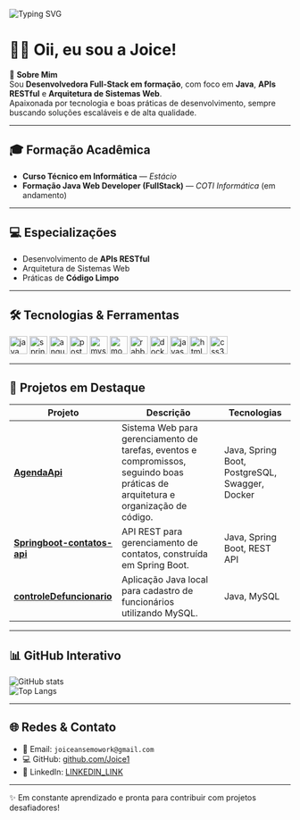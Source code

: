 <!-- Typing SVG -->
![Typing SVG](https://readme-typing-svg.herokuapp.com?font=Fira+Code&size=28&duration=3000&pause=1000&color=00ADEF&center=true&vCenter=true&width=800&height=60&lines=Desenvolvedora+Full-Stack;Java+%7C+APIs+RESTful+%7C+Spring+Boot)

# 👩‍💻 Oii, eu sou a Joice!

🚀 **Sobre Mim**  
Sou **Desenvolvedora Full-Stack em formação**, com foco em **Java**, **APIs RESTful** e **Arquitetura de Sistemas Web**.  
Apaixonada por tecnologia e boas práticas de desenvolvimento, sempre buscando soluções escaláveis e de alta qualidade.

---

## 🎓 Formação Acadêmica
- **Curso Técnico em Informática** — *Estácio*  
- **Formação Java Web Developer (FullStack)** — *COTI Informática* (em andamento)

---

## 💻 Especializações
- Desenvolvimento de **APIs RESTful**  
- Arquitetura de Sistemas Web  
- Práticas de **Código Limpo**

---

## 🛠 Tecnologias & Ferramentas

<div align="left">
  <img alt="java" src="https://cdn.jsdelivr.net/gh/devicons/devicon/icons/java/java-original.svg" height="32" />
  <img alt="spring" src="https://cdn.jsdelivr.net/gh/devicons/devicon/icons/spring/spring-original.svg" height="32" />
  <img alt="angular" src="https://cdn.jsdelivr.net/gh/devicons/devicon/icons/angularjs/angularjs-original.svg" height="32" />
  <img alt="postgres" src="https://cdn.jsdelivr.net/gh/devicons/devicon/icons/postgresql/postgresql-original.svg" height="32" />
  <img alt="mysql" src="https://cdn.jsdelivr.net/gh/devicons/devicon/icons/mysql/mysql-original.svg" height="32" />
  <img alt="mongodb" src="https://cdn.jsdelivr.net/gh/devicons/devicon/icons/mongodb/mongodb-original.svg" height="32" />
  <img alt="rabbitmq" src="https://cdn.jsdelivr.net/gh/devicons/devicon/icons/rabbitmq/rabbitmq-original.svg" height="32" />
  <img alt="docker" src="https://cdn.jsdelivr.net/gh/devicons/devicon/icons/docker/docker-original.svg" height="32" />
  <img alt="javascript" src="https://cdn.jsdelivr.net/gh/devicons/devicon/icons/javascript/javascript-original.svg" height="32" />
  <img alt="html5" src="https://cdn.jsdelivr.net/gh/devicons/devicon/icons/html5/html5-original.svg" height="32" />
  <img alt="css3" src="https://cdn.jsdelivr.net/gh/devicons/devicon/icons/css3/css3-original.svg" height="32" />
</div>

---


## 🌟 Projetos em Destaque

| Projeto | Descrição | Tecnologias |
|---|---|---|
| [**AgendaApi**](https://github.com/Joice1/AgendaApi) | Sistema Web para gerenciamento de tarefas, eventos e compromissos, seguindo boas práticas de arquitetura e organização de código. | Java, Spring Boot, PostgreSQL, Swagger, Docker |
| [**Springboot-contatos-api**](https://github.com/Joice1/Springboot-contatos-api) | API REST para gerenciamento de contatos, construída em Spring Boot. | Java, Spring Boot, REST API |
| [**controleDefuncionario**](https://github.com/Joice1/controleDefuncionario) | Aplicação Java local para cadastro de funcionários utilizando MySQL. | Java, MySQL |

---

## 📊 GitHub Interativo


![GitHub stats](https://github-readme-stats.vercel.app/api?username=Joice1&show_icons=true&theme=tokyonight)  
![Top Langs](https://github-readme-stats.vercel.app/api/top-langs/?username=Joice1&layout=compact&theme=tokyonight)

---

## 🌐 Redes & Contato
- 📧 Email: `joiceansemowork@gmail.com`  
- 💻 GitHub: [github.com/Joice1](https://github.com/SEU_USUARIO)  
- 💼 LinkedIn: [LINKEDIN_LINK](https://www.linkedin.com/in/joice-anselmo-656664378/)



---

✨ Em constante aprendizado e pronta para contribuir com projetos desafiadores!

